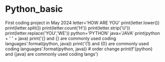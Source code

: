 # Python_basic
First coding project in May 2024
letter='HOW ARE YOU'
print(letter.lower())
print(letter.split())
print(letter.count('H'))
print(letter.strip('U'))
print(letter.replace('YOU','WE'))
python='PYTHON'
java='JAVA'
print(python + ' ' + java)
print('{} and {} are commonly used coding languages'.format(python, java))
print('{1} and {0} are commonly used coding languages'.format(python, java)) # order change
print(f'{python} and {java} are commonly used coding langs')
